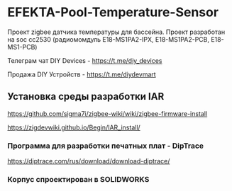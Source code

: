 # EFEKTA-Pool-Temperature-Sensor

Проект zigbee датчика температуры для бассейна. Проект разработан на soc сс2530 (радиомомдуль E18-MS1PA2-IPX, E18-MS1PA2-PCB, E18-MS1-PCB)

Телеграм чат DIY Devices - https://t.me/diy_devices

Продажа DIY Устройств - https://t.me/diydevmart

## Установка среды разработки IAR

https://github.com/sigma7i/zigbee-wiki/wiki/zigbee-firmware-install

https://zigdevwiki.github.io/Begin/IAR_install/

### Программа для разработки печатных плат - DipTrace

https://diptrace.com/rus/download/download-diptrace/

### Корпус спроектирован в SOLIDWORKS
